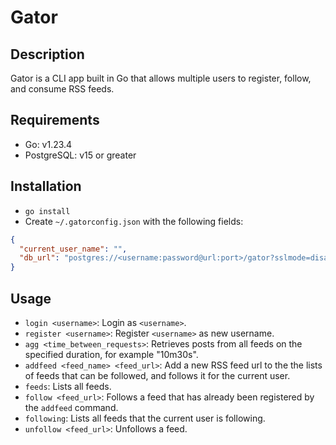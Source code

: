# Gator
## Description
Gator is a CLI app built in Go that allows multiple users to register, follow, and consume RSS feeds.

## Requirements
- Go: v1.23.4
- PostgreSQL: v15 or greater

## Installation
- ``go install ``
- Create ``~/.gatorconfig.json`` with the following fields:
```json
{
  "current_user_name": "",
  "db_url": "postgres://<username:password@url:port>/gator?sslmode=disable"
}
```

## Usage
- ``login <username>``: Login as ``<username>``.
- ``register <username>``: Register ``<username>`` as new username.
- ``agg <time_between_requests>``: Retrieves posts from all feeds on the specified duration, for example "10m30s".
- ``addfeed <feed_name> <feed_url>``: Add a new RSS feed url to the the lists of feeds that can be followed, and follows it for the current user.
- ``feeds``: Lists all feeds.
- ``follow <feed_url>``: Follows a feed that has already been registered by the ``addfeed`` command.
- ``following``: Lists all feeds that the current user is following.
- ``unfollow <feed_url>``: Unfollows a feed.